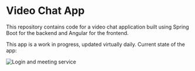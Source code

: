 # Video Chat App
This repository contains code for a video chat application built using Spring Boot for the backend and Angular for the frontend.

This app is a work in progress, updated virtually daily. Current state of the app:

![Login and meeting service](./assets/Client.gif)